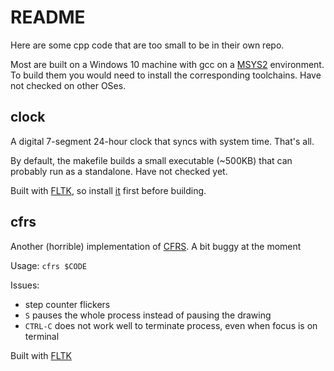 # README

Here are some cpp code that are too small to be in their own repo.

Most are built on a Windows 10 machine with gcc on a [MSYS2](https://www.msys2.org/) environment. To build them you would need to install the corresponding toolchains. Have not checked on other OSes.

## clock

A digital 7-segment 24-hour clock that syncs with system time. That's all.

By default, the makefile builds a small executable (~500KB) that can probably run as a standalone. Have not checked yet.

Built with [FLTK](https://www.fltk.org/), so install [it](https://packages.msys2.org/base/mingw-w64-fltk) first before building.

## cfrs

Another (horrible) implementation of [CFRS](https://github.com/susam/cfrs). A bit buggy at the moment

Usage: `cfrs $CODE`

Issues:
* step counter flickers
* `S` pauses the whole process instead of pausing the drawing
* `CTRL-C` does not work well to terminate process, even when focus is on terminal

Built with [FLTK](https://www.fltk.org/)

